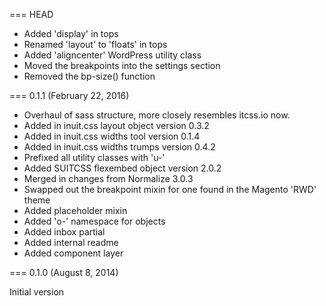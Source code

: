 === HEAD

* Added 'display' in tops
* Renamed 'layout' to 'floats' in tops
* Added 'aligncenter' WordPress utility class
* Moved the breakpoints into the settings section
* Removed the bp-size() function

=== 0.1.1 (February 22, 2016)

* Overhaul of sass structure, more closely resembles itcss.io now.
* Added in inuit.css layout object version 0.3.2
* Added in inuit.css widths tool version 0.1.4
* Added in inuit.css widths trumps version 0.4.2
* Prefixed all utility classes with 'u-'
* Added SUITCSS flexembed object version 2.0.2
* Merged in changes from Normalize 3.0.3
* Swapped out the breakpoint mixin for one found in the Magento 'RWD' theme
* Added placeholder mixin
* Added 'o-' namespace for objects
* Added inbox partial
* Added internal readme
* Added component layer

=== 0.1.0 (August 8, 2014)

Initial version